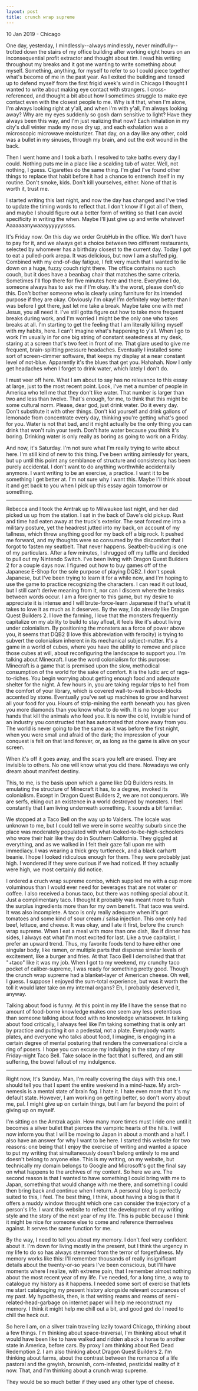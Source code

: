 ```yaml
---
layout: post
title: crunch wrap supreme
---
```


<p class="meta">10 Jan 2019 - Chicago</p>

One day, yesterday, I mindlessly--always mindlessly, never mindfully--trotted down the stairs of my office building after working eight hours on an inconsequential profit extractor and thought about tim. I read his writing throughout my breaks and it got me wanting to write something about myself. Something, anything, for myself to refer to so I could piece together what's become of me in the past year. As I exited the building and tensed up to defend myself from the first frigid week's wind in Chicago I thought I wanted to write about making eye contact with strangers. I cross-referenced, and thought a bit about how I sometimes struggle to make eye contact even with the closest people to me. Why is it that, when I'm alone, I'm always looking right at y'all, and when I'm with y'all, I'm always looking away? Why are my eyes suddenly so gosh darn sensitive to light? Have they always been this way, and I'm just realizing that now? Each inhalation in my city's dull winter made my nose dry up, and each exhalation was a microscopic microwave moisturizer. That day, on a day like any other, cold was a bullet in my sinuses, through my brain, and out the exit wound in the back.

Then I went home and I took a bath. I resolved to take baths every day I could. Nothing puts me in a place like a scalding tub of water. Well, not nothing, I guess. Cigarettes do the same thing. I'm glad I've found other things to replace that habit before it had a chance to entrench itself in my routine. Don't smoke, kids. Don't kill yourselves, either. None of that is worth it, trust me.

I started writing this last night, and now the day has changed and I've tried to update the timing words to reflect that. I don't know if I got all of them, and maybe I should figure out a better form of writing so that I can avoid specificity in writing the when. Maybe I'll just give up and write whatever! Aaaaaaanywaaayyyyyyssss.

It's Friday now. On this day we order GrubHub in the office. We don't have to pay for it, and we always get a choice between two different restaurants, selected by whomever has a birthday closest to the current day. Today I got to eat a pulled-pork arepa. It was delicious, but now I am a stuffed pig. Combined with my end-of-day fatigue, I felt very much that I wanted to lie down on a huge, fuzzy couch right there. The office contains no such couch, but it does have a beanbag chair that matches the same criteria. Sometimes I'll flop there for five minutes here and there. Everytime I do, someone always has to ask me if I'm okay. It's the worst, please don't do this. Don't bother someone who is clearly using furniture for its intended purpose if they are okay. Obviously I'm okay! I'm definitely way better than I was before I got there, just let me take a break. Maybe take one with me! Jesus, you all need it. I've still gotta figure out how to take more frequent breaks during work, and I'm worried I might be the only one who takes breaks at all. I'm starting to get the feeling that I am literally killing myself with my habits, here. I can't imagine what's happening to y'all. When I go to work I'm usually in for one big string of constant seatedness at my desk, staring at a screen that's two feet in front of me. That glare used to give me frequent, brain-splitting pressure headaches. Eventually I installed some sort of screen-dimmer software, that keeps my display at a near constant level of not-blue. Apparently it's the blues that get you. Hahahah. Now I only get headaches when I forget to drink water, which lately I don't do.

I must veer off here. What I am about to say has no relevance to this essay at large, just to the most recent point. Look, I've met a number of people in America who tell me that they don't like water. That number is larger than two and less than twelve. That's enough, for me, to think that this might be some cultural norm. Please, dear god, just drink water. Do it every day. Don't substitute it with other things. Don't kid yourself and drink gallons of lemonade from concentrate every day, thinking you're getting what's good for you. Water is not that bad, and it might actually be the only thing you can drink that won't ruin your teeth. Don't hate water because you think it's boring. Drinking water is only really as boring as going to work on a Friday.

And now, it's Saturday. I'm not sure what I'm really trying to write about here. I'm still kind of new to this thing. I've been writing aimlessly for years, but up until this point any semblance of structure and consistency has been purely accidental. I don't want to do anything worthwhile accidentally anymore. I want writing to be an exercise, a practice. I want it to be something I get better at. I'm not sure why I want this. Maybe I'll think about it and get back to you when I pick up this essay again tomorrow or something.

***

Rebecca and I took the Amtrak up to Milwaukee last night, and her dad picked us up from the station. I sat in the back of Dave's old pickup. Rust and time had eaten away at the truck's exterior. The seat forced me into a military posture, yet the headrest jutted into my back, on account of my tallness, which threw anything good for my back off a big rock. It pushed me forward, and my thoughts were so consumed by the discomfort that I forgot to fasten my seatbelt. That never happens. Seatbelt-buckling is one of my particulars. After a few minutes, I shrugged off my tuffle and decided to pull out my Nintendo Switch. I've been living with Dragon Quest Builders 2 for a couple days now. I figured out how to buy games off of the Japanese E-Shop for the sole purpose of playing DQB2. I don't speak Japanese, but I've been trying to learn it for a while now, and I'm hoping to use the game to practice recognizing the characters. I can read it out loud, but I still can't derive meaning from it, nor can I discern where the breaks between words occur. I am a foreigner to this game, but my desire to appreciate it is intense and I will brute-force-learn Japanese if that's what it takes to love it as much as it deserves. By the way, I do already like Dragon Quest Builders 2. I love the farming, I love that the monsters frequently capitalize on my ability to build to stay afloat, it feels like it's about living under colonialism. By positioning the monsters as a force of power above you, it seems that DQB2 (I love this abbreviation with ferocity) is trying to subvert the colonialism inherent in its mechanical subject-matter. It's a game in a world of cubes, where you have the ability to remove and place those cubes at will, about reconfiguring the landscape to support you. I'm talking about Minecraft. I use the word colonialism for this purpose: Minecraft is a game that is premised upon the slow, methodical consumption of the world for the sake of comfort. It is the ludic arc of rags-to-riches. You begin worrying about getting enough food and adequate shelter for the night. A few hours in, you are taking regular trips to hell from the comfort of your library, which is covered wall-to-wall in book-blocks accented by stone. Eventually you've set up machines to grow and harvest all your food for you. Hours of strip-mining the earth beneath you has given you more diamonds than you know what to do with. It is no longer your hands that kill the animals who feed you. It is now the cold, invisible hand of an industry you constructed that has automated that chore away from you. The world is never going to be the same as it was before the first night, when you were small and afraid of the dark; the impression of your conquest is felt on that land forever, or, as long as the game is alive on your screen.

When it's off it goes away, and the scars you left are erased. They are invisible to others. No one will know what you did there. Nowadays we only dream about manifest destiny.

This, to me, is the basis upon which a game like DQ Builders rests. In emulating the structure of Minecraft it has, to a degree, invoked its colonialism. Except in Dragon Quest Builders 2, we are not conquerors. We are serfs, eking out an existence in a world destroyed by monsters. I feel constantly that I am living underneath something. It sounds a bit familiar.

We stopped at a Taco Bell on the way up to Valders. The locale was unknown to me, but I could tell we were in some wealthy suburb since the place was moderately populated with what-looked-to-be-high-schoolers who wore their hair like they do in Southern California. They giggled at everything, and as we walked in I felt their gaze fall upon me with immediacy. I was wearing a thick grey turtleneck, and a black carhartt beanie. I hope I looked ridiculous enough for them. They were probably just high. I wondered if they were curious if we had noticed. If they actually were high, we most certainly did notice.

I ordered a cruch wrap supreme combo, which supplied me with a cup more voluminous than I would ever need for beverages that are not water or coffee. I also received a bonus taco, but there was nothing special about it. Just a complimentary taco. I thought it probably was meant more to flush the surplus ingredients more than for my own benefit. That taco was weird. It was also incomplete. A taco is only really adequate when it's got tomatoes and some kind of sour cream / salsa injection. This one only had beef, lettuce, and cheese. It was okay, and I ate it first, before the crunch wrap supreme. When I eat a meal with more than one dish, like if dinner has sides, I always eat what I'm most excited for last. Like a true capitalist, I prefer an upward trend. Thus, my favorite foods tend to have either one singular body, like ramen, or multiple parts that dispense similar levels of excitement, like a burger and fries. At that Taco Bell I demolished that that "+taco" like it was my job. When I got to my weekend, my crunchy taco pocket of caliber-supreme, I was ready for something pretty good. Though the crunch wrap supreme had a blanket-layer of American cheese. Oh well, I guess. I suppose I enjoyed the sum-total experience, but was it worth the toll it would later take on my internal organs? Eh, I probably deserved it, anyway.

Talking about food is funny. At this point in my life I have the sense that no amount of food-borne knowledge makes one seem any less pretentious than someone talking about food with no knowledge whatsoever. In talking about food critically, I always feel like I'm taking something that is only art by practice and putting it on a pedestal, not a plate. Everybody wants plates, and everyone who talks about food, I imagine, is engaging in a certain degree of mental posturing that renders the conversational circle a ring of posers. I hope you can excuse my indulging in the story of my Friday-night Taco Bell. Take solace in the fact that I suffered, and am still suffering, the bowel fallout of my indulgence.

***

Right now, It's Sunday. Man, I'm really covering the days with this one. I should tell you that I spent the entire weekend in a mind-haze. My arch-nemesis is a mental state of brain fog. I hate it. I hate even more that it's my default state. However, I am working on getting better, so don't worry about me, pal. I might give up on certain things, but I am far beyond the point of giving up on myself. 

I'm sitting on the Amtrak again. How many more times must I ride one until it becomes a silver bullet that pierces the vampiric hearts of the hills. I will now inform you that I will be moving to Japan in about a month and a half. I also have an answer for why I want to be here. I started this website for two reasons: one being that I enjoy the exercise of writing and wanted a space to put my writing that simultaneously doesn't belong entirely to me and doesn't belong to anyone else. This is my writing, on my website, but technically my domain belongs to Google and Microsoft's got the final say on what happens to the archives of my content. So here we are. The second reason is that I wanted to have something I could bring with me to Japan, something that would change with me there, and something I could then bring back and continue when I return. A personal blog is perfectly suited to this, I feel. The best thing, I think, about having a blog is that it offers a muddy window throught which one can consider the trajectory of a person's life. I want this website to reflect the development of my writing style and the story of the next year of my life. This is public because I think it might be nice for someone else to come and reference themselves against. It serves the same function for me.

By the way, I need to tell you about my memory. I don't feel very confident about it. I'm down for living mostly in the present, but I think the urgency in my life to do so has always stemmed from the terror of forgetfulness. My memory works like this: I'll remember thousands of really insignificant details about the twenty-or-so years I've been conscious, but I'll have moments where I realize, with extreme pain, that I remember almost nothing about the most recent year of my life. I've needed, for a long time, a way to catalogue my history as it happens. I needed some sort of exercise that lets me start catalouging my present history alongside relevant occurances of my past. My hypothesis, then, is that writing reams and reams of semi-related-head-garbage on internet paper will help me reconstruct my memory. I think it might help me chill out a bit, and good god do I need to chill the heck out.

So here I am, on a silver train traveling lazily toward Chicago, thinking about a few things. I'm thinking about space-traversal, I'm thinking about what it would have been like to have walked and ridden aback a horse to another state in America, before cars. By proxy I am thinking about Red Dead Redemption 2. I am also thinking about Dragon Quest Builders 2. I'm thinking about farms, about the contrast between the romance of a life pastoral and the greyish, brownish, corn-infested, pesticidal reality of it now. That, and I'm thinking about a crunch wrap supreme.

They would be so much better if they used any other type of cheese.